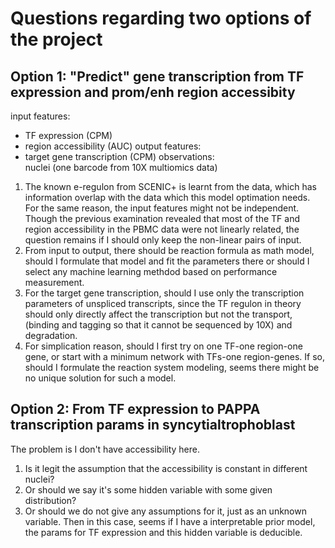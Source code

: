 # Questions regarding two options of the project
## Option 1: "Predict" gene transcription from TF expression and prom/enh region accessibity
input features:
- TF expression (CPM)
- region accessibility (AUC)
output features:
- target gene transcription (CPM)
observations:  
nuclei (one barcode from 10X multiomics data)  
1. The known e-regulon from SCENIC+ is learnt from the data, which has information overlap with the data which this model optimation needs. For the same reason, the input features might not be independent. Though the previous examination revealed that most of the TF and region accessibility in the PBMC data were not linearly related, the question remains if I should only keep the non-linear pairs of input.
2. From input to output, there should be reaction formula as math model, should I formulate that model and fit the parameters there or should I select any machine learning methdod based on performance measurement.
3. For the target gene transcription, should I use only the transcription parameters of unspliced transcripts, since the TF regulon in theory should only directly affect the transcription but not the transport, (binding and tagging so that it cannot be sequenced by 10X) and degradation.
4. For simplication reason, should I first try on one TF-one region-one gene, or start with a minimum network with TFs-one region-genes. If so, should I formulate the reaction system modeling, seems there might be no unique solution for such a model.
## Option 2: From TF expression to PAPPA transcription params in syncytialtrophoblast
The problem is I don't have accessibility here. 
1. Is it legit the assumption that the accessibility is constant in different nuclei? 
2. Or should we say it's some hidden variable with some given distribution? 
3. Or should we do not give any assumptions for it, just as an unknown variable. Then in this case, seems if I have a interpretable prior model, the params for TF expression and this hidden variable is deducible.